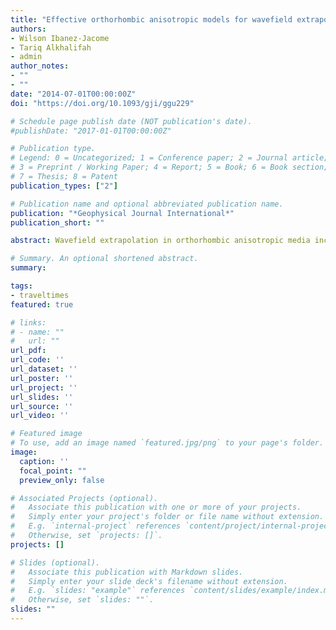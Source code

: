 ```yaml
---
title: "Effective orthorhombic anisotropic models for wavefield extrapolation"
authors:
- Wilson Ibanez-Jacome
- Tariq Alkhalifah
- admin
author_notes:
- ""
- ""
date: "2014-07-01T00:00:00Z"
doi: "https://doi.org/10.1093/gji/ggu229"

# Schedule page publish date (NOT publication's date).
#publishDate: "2017-01-01T00:00:00Z"

# Publication type.
# Legend: 0 = Uncategorized; 1 = Conference paper; 2 = Journal article;
# 3 = Preprint / Working Paper; 4 = Report; 5 = Book; 6 = Book section;
# 7 = Thesis; 8 = Patent
publication_types: ["2"]

# Publication name and optional abbreviated publication name.
publication: "*Geophysical Journal International*"
publication_short: ""

abstract: Wavefield extrapolation in orthorhombic anisotropic media incorporates complicated but realistic models to reproduce wave propagation phenomena in the Earth's subsurface. Compared with the representations used for simpler symmetries, such as transversely isotropic or isotropic, orthorhombic models require an extended and more elaborated formulation that also involves more expensive computational processes. The acoustic assumption yields more efficient description of the orthorhombic wave equation that also provides a simplified representation for the orthorhombic dispersion relation. However, such representation is hampered by the sixth-order nature of the acoustic wave equation, as it also encompasses the contribution of shear waves. To reduce the computational cost of wavefield extrapolation in such media, we generate effective isotropic inhomogeneous models that are capable of reproducing the first-arrival kinematic aspects of the orthorhombic wavefield. First, in order to compute traveltimes in vertical orthorhombic media, we develop a stable, efficient and accurate algorithm based on the fast marching method. The derived orthorhombic acoustic dispersion relation, unlike the isotropic or transversely isotropic ones, is represented by a sixth order polynomial equation with the fastest solution corresponding to outgoing P waves in acoustic media. The effective velocity models are then computed by evaluating the traveltime gradients of the orthorhombic traveltime solution, and using them to explicitly evaluate the corresponding inhomogeneous isotropic velocity field. The inverted effective velocity fields are source dependent and produce equivalent first-arrival kinematic descriptions of wave propagation in orthorhombic media. We extrapolate wavefields in these isotropic effective velocity models using the more efficient isotropic operator, and the results compare well, especially kinematically, with those obtained from the more expensive anisotropic extrapolator.

# Summary. An optional shortened abstract.
summary:

tags:
- traveltimes
featured: true

# links:
# - name: ""
#   url: ""
url_pdf:
url_code: ''
url_dataset: ''
url_poster: ''
url_project: ''
url_slides: ''
url_source: ''
url_video: ''

# Featured image
# To use, add an image named `featured.jpg/png` to your page's folder.
image:
  caption: ''
  focal_point: ""
  preview_only: false

# Associated Projects (optional).
#   Associate this publication with one or more of your projects.
#   Simply enter your project's folder or file name without extension.
#   E.g. `internal-project` references `content/project/internal-project/index.md`.
#   Otherwise, set `projects: []`.
projects: []

# Slides (optional).
#   Associate this publication with Markdown slides.
#   Simply enter your slide deck's filename without extension.
#   E.g. `slides: "example"` references `content/slides/example/index.md`.
#   Otherwise, set `slides: ""`.
slides: ""
---
```

